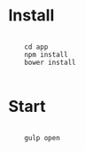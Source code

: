 # Install
<pre>
<code>
    cd app
    npm install
    bower install
</code>
</pre>
# Start
<pre>
<code>
    gulp open
</code>
</pre>